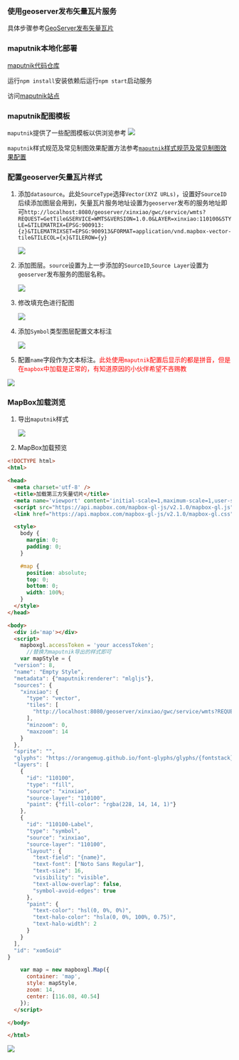 ### 使用geoserver发布矢量瓦片服务

具体步骤参考[GeoServer发布矢量瓦片](https://blog.csdn.net/m0_50299172/article/details/141232794?spm=1001.2014.3001.5502)

### maputnik本地化部署

[maputnik代码仓库](https://github.com/maplibre/maputnik)

运行`npm install`安装依赖后运行`npm start`启动服务

访问[maputnik站点](http://localhost:8888)

### maputnik配图模板

`maputnik`提供了一些配图模板以供浏览参考
![](./images/样式模板.png)

`maputnik`样式规范及常见制图效果配置方法参考[`maputnik`样式规范及常见制图效果配置]()

### 配置geoserver矢量瓦片样式

1. 添加`datasource`。此处`SourceType`选择`Vector(XYZ URLs)`，设置好`SourceID`后续添加图层会用到，矢量瓦片服务地址设置为`geoserver`发布的服务地址即可`http://localhost:8080/geoserver/xinxiao/gwc/service/wmts?REQUEST=GetTile&SERVICE=WMTS&VERSION=1.0.0&LAYER=xinxiao:110100&STYLE=&TILEMATRIX=EPSG:900913:{z}&TILEMATRIXSET=EPSG:900913&FORMAT=application/vnd.mapbox-vector-tile&TILECOL={x}&TILEROW={y}`

   ![](./images/添加datasource.png)

2. 添加图层。`source`设置为上一步添加的`SourceID`,`Source Layer`设置为`geoserver`发布服务的图层名称。

   ![](./images/添加图层.png)

3. 修改填充色进行配图

   ![](./images/填充配图.png)

4. 添加`Symbol`类型图层配置文本标注

   ![](./images/添加Symbol图层.png)

5.  配置`name`字段作为文本标注。<font color=red>此处使用`maputnik`配置后显示的都是拼音，但是在`mapbox`中加载是正常的，有知道原因的小伙伴希望不吝赐教</font>

   ![](./images/配置文本标注.png)

### MapBox加载浏览

1. 导出`maputnik`样式

   ![](./images/样式导出.png)

2. MapBox加载预览

```html
<!DOCTYPE html>
<html>

<head>
  <meta charset='utf-8' />
  <title>加载第三方矢量切片</title>
  <meta name='viewport' content='initial-scale=1,maximum-scale=1,user-scalable=no' />
  <script src="https://api.mapbox.com/mapbox-gl-js/v2.1.0/mapbox-gl.js"></script>
  <link href="https://api.mapbox.com/mapbox-gl-js/v2.1.0/mapbox-gl.css" rel="stylesheet" />

  <style>
    body {
      margin: 0;
      padding: 0;
    }

    #map {
      position: absolute;
      top: 0;
      bottom: 0;
      width: 100%;
    }
  </style>
</head>

<body>
  <div id='map'></div>
  <script>
    mapboxgl.accessToken = 'your accessToken';
      //替换为maputnik导出的样式即可
    var mapStyle = {
  "version": 8,
  "name": "Empty Style",
  "metadata": {"maputnik:renderer": "mlgljs"},
  "sources": {
    "xinxiao": {
      "type": "vector",
      "tiles": [
        "http://localhost:8080/geoserver/xinxiao/gwc/service/wmts?REQUEST=GetTile&SERVICE=WMTS&VERSION=1.0.0&LAYER=xinxiao:110100&STYLE=&TILEMATRIX=EPSG:900913:{z}&TILEMATRIXSET=EPSG:900913&FORMAT=application/vnd.mapbox-vector-tile&TILECOL={x}&TILEROW={y}"
      ],
      "minzoom": 0,
      "maxzoom": 14
    }
  },
  "sprite": "",
  "glyphs": "https://orangemug.github.io/font-glyphs/glyphs/{fontstack}/{range}.pbf",
  "layers": [
    {
      "id": "110100",
      "type": "fill",
      "source": "xinxiao",
      "source-layer": "110100",
      "paint": {"fill-color": "rgba(228, 14, 14, 1)"}
    },
    {
      "id": "110100-Label",
      "type": "symbol",
      "source": "xinxiao",
      "source-layer": "110100",
      "layout": {
        "text-field": "{name}",
        "text-font": ["Noto Sans Regular"],
        "text-size": 16,
        "visibility": "visible",
        "text-allow-overlap": false,
        "symbol-avoid-edges": true
      },
      "paint": {
        "text-color": "hsl(0, 0%, 0%)",
        "text-halo-color": "hsla(0, 0%, 100%, 0.75)",
        "text-halo-width": 2
      }
    }
  ],
  "id": "xom5oid"
}

    var map = new mapboxgl.Map({
      container: 'map',
      style: mapStyle,
      zoom: 14,
      center: [116.08, 40.54]
    });
  </script>

</body>

</html>
```

![](./images/MapBox加载预览.png)